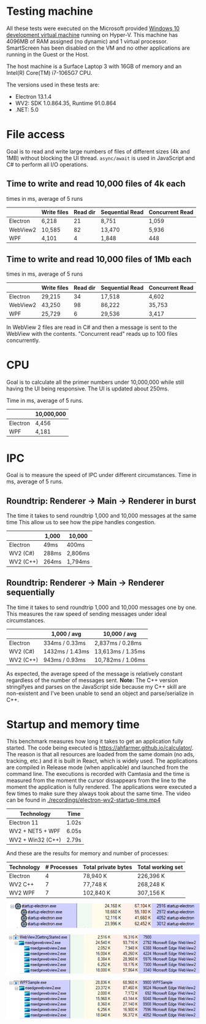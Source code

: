 # Testing machine

All these tests were executed on the Microsoft provided
[Windows 10 development virtual machine](https://developer.microsoft.com/en-us/windows/downloads/virtual-machines/)
running on Hyper-V. This machine has 4096MB of RAM assigned (no dynamic) and 1 virtual processor.
SmartScreen has been disabled on the VM and no other applications
are running in the Guest or the Host.

The host machine is a Surface Laptop 3 with 16GB of memory and an Intel(R) Core(TM) i7-1065G7 CPU.

The versions used in these tests are:

 * Electron 13.1.4
 * WV2: SDK 1.0.864.35, Runtime 91.0.864
 * .NET: 5.0

# File access

Goal is to read and write large numbers of files of different sizes (4k and 1MB) without blocking the UI thread.
`async/await` is used in JavaScript and C# to perform all I/O operations.

## Time to write and read 10,000 files of 4k each

times in ms, average of 5 runs

|          | Write files | Read dir | Sequential Read | Concurrent Read |
| ---------|-------------|----------|-----------------|-----------------|
| Electron |       6,218 |       21 |           8,751 |           1,059 |
| WebView2 |      10,585 |       82 |          13,470 |           5,936 |
| WPF      |       4,101 |        4 |           1,848 |             448 |

## Time to write and read 10,000 files of 1Mb each

times in ms, average of 5 runs

|          | Write files | Read dir | Sequential Read | Concurrent Read |
| ---------|-------------|----------|-----------------|-----------------|
| Electron |      29,215 |       34 |          17,518 |           4,602 |
| WebView2 |      43,250 |       98 |          86,222 |          35,753 |
| WPF      |      25,729 |        6 |          29,536 |           3,417 |

In WebView 2 files are read in C# and then a message is sent to the WebView with the contents.
"Concurrent read" reads up to 100 files concurrently.

# CPU

Goal is to calculate all the primer numbers under 10,000,000 while still having the UI being responsive. The UI is updated about 250ms.

Time in ms, average of 5 runs.

|          | 10,000,000 |
| ---------|------------|
| Electron |      4,456 |
| WPF      |      4,181 |

# IPC

Goal is to measure the speed of IPC under different circumstances.
Time in ms, average of 5 runs.

## Roundtrip: Renderer -> Main -> Renderer in burst

The time it takes to send roundtrip 1,000 and 10,000 messages at the same time
This allow us to see how the pipe handles congestion.

|          |  1,000 | 10,000 |
| ---------|--------|--------|
| Electron |   49ms |    400ms |
| WV2 (C#) |  288ms |  2,806ms |
| WV2 (C++)|  264ms |  1,794ms |

## Roundtrip: Renderer -> Main -> Renderer sequentially

The time it takes to send roundtrip 1,000 and 10,000 messages one by one.
This measures the raw speed of sending messages under ideal circumstances.

|          |  1,000 / avg    |   10,000 / avg    |
| ---------|-----------------|-------------------|
| Electron |  334ms / 0.33ms |  2,837ms / 0.28ms |
| WV2 (C#) | 1432ms / 1.43ms | 13,613ms / 1.35ms |
| WV2 (C++)|  943ms / 0.93ms | 10,782ms / 1.06ms |

As expected, the average speed of the message is relatively constant regardless of
the number of messages sent.
**Note:** The C++ version stringifyes and parses on the JavaScript side because
my C++ skill are non-existent and I've been unable to send an object and
parse/serialize in C++.

# Startup and memory time

This benchmark measures how long it takes to get an application fully started. The code being
executed is https://ahfarmer.github.io/calculator/. The reason is that all resources are
loaded from the same domain (no ads, tracking, etc.) and it is built in React, which is widely
used.
The applications are compiled in Release mode (when applicable) and launched from the command
line. The executions is recorded with Camtasia and the time is measured from the moment the
cursor dissappears from the line to the moment the application is fully rendered.
The applications were executed a few times to make sure they always took about the same time.
The video can be found in [./recordings/electron-wv2-startup-time.mp4](./recordings/electron-wv2-startup-time.mp4)

| Technology       | Time |
| ---------------- | ---- |
| Electron 11      | 1.02s|
| WV2 + NET5 + WPF | 6.05s|
| WV2 + Win32 (C++)| 2.79s|

And these are the results for memory and number of processes:

| Technology | # Processes | Total private bytes | Total working set |
| --- | --- | --- | --- |
| Electron | 4 | 78,940 K | 226,396 K |
| WV2 C++ | 7 | 77,748 K | 268,248 K |
| WV2 WPF | 7 | 102,840 K |  307,156 K |


![Electron results](./startup-memory/results/electron-13.1.4.png)

![WV2 CPP results](./startup-memory/results/wv2-cpp-1.0.864.35.png)

![WV2 WPF results](./startup-memory/results/wv2-wpf-1.0.864.35.png)

